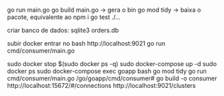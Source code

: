 go run main.go
go build main.go -> gera o bin
go mod tidy -> baixa o pacote, equivalente ao npm i
go test ./...

criar banco de dados:
sqlite3 orders.db

subir docker
entrar no bash
http://localhost:9021
go run cmd/consumer/main.go

sudo docker stop $(sudo docker ps -q)
sudo docker-compose up -d
sudo docker ps
sudo docker-compose exec goapp bash
go mod tidy
go run cmd/consumer/main.go
/go/goapp/cmd/consumer# go build -o consumer
http://localhost:15672/#/connections
http://localhost:9021/clusters